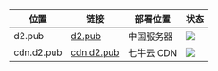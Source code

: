 | 位置 | 链接 | 部署位置 | 状态 |
| --- | --- | --- | --- |
| d2.pub | [d2.pub](https://d2.pub) | 中国服务器 | [![](https://github.com/d2-projects/d2.pub/workflows/Deploy%20https%3A%2F%2Fd2.pub/badge.svg)](https://github.com/d2-projects/d2.pub/actions?query=workflow%3A%22Deploy+https%3A%2F%2Fd2.pub%22) |
| cdn.d2.pub | [cdn.d2.pub](https://cdn.d2.pub) | 七牛云 CDN | [![](https://github.com/d2-projects/d2.pub/workflows/Deploy%20https%3A%2F%2Fcdn.d2.pub/badge.svg)](https://github.com/d2-projects/d2.pub/actions?query=workflow%3A%22Deploy+https%3A%2F%2Fcdn.d2.pub%22) |